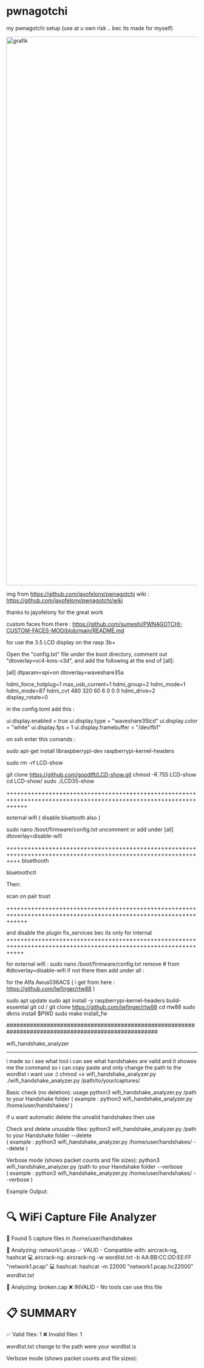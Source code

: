 # pwnagotchi
my pwnagotchi setup  (use at u own risk .. bec its made for myself)


<img width="1926" height="1440" alt="grafik" src="https://github.com/user-attachments/assets/6313ce81-98ba-4fea-a443-324564c6c2fc" />

img from https://github.com/jayofelony/pwnagotchi
wiki : https://github.com/jayofelony/pwnagotchi/wiki

thanks to jayofelony for the great work

custom faces from there :  https://github.com/sumeshi/PWNAGOTCHI-CUSTOM-FACES-MOD/blob/main/README.md

for use the 3.5 LCD display on the rasp 3b+

Open the "config.txt" file under the boot directory, comment out "dtoverlay=vc4-kms-v3d", and add the following at the end of [all]: 

[all]
dtparam=spi=on
dtoverlay=waveshare35a

hdmi_force_hotplug=1
max_usb_current=1
hdmi_group=2
hdmi_mode=1
hdmi_mode=87
hdmi_cvt 480 320 60 6 0 0 0
hdmi_drive=2
display_rotate=0

in the config.toml add this :

ui.display.enabled = true
ui.display.type = "waveshare35lcd"
ui.display.color = "white"
ui.display.fps = 1
ui.display.framebuffer = "/dev/fb1"


on ssh enter this comands :

sudo apt-get install libraspberrypi-dev raspberrypi-kernel-headers

sudo rm -rf LCD-show

git clone https://github.com/goodtft/LCD-show.git
chmod -R 755 LCD-show
cd LCD-show/
sudo ./LCD35-show 

++++++++++++++++++++++++++++++++++++++++++++++++++++++++++++++++++++++++++++++++++++++++++++++++++++++++++++++++++

external wifi ( disable bluetooth also )

sudo nano /boot/firmware/config.txt
uncomment or add under [all] 
dtoverlay=disable-wifi

++++++++++++++++++++++++++++++++++++++++++++++++++++++++++++++++++++++++++++++++++++++++++++++++++++++++++++++++
bluethooth

bluetoothctl

Then:

scan on
pair <your-phone-mac>
trust <your-phone-mac>


++++++++++++++++++++++++++++++++++++++++++++++++++++++++++++++++++++++++++++++++++++++++++++++++++++++++++++++++++


and disable the plugin fix_services bec its only for internal
+++++++++++++++++++++++++++++++++++++++++++++++++++++++++++++++++++++++++++++++++++++++++++++++++++++++++++++++++

for external wifi :
sudo nano /boot/firmware/config.txt
remove # from #dtoverlay=disable-wifi
if not there then add under all :

for the Alfa Awus036ACS ( i get from here : https://github.com/lwfinger/rtw88 )

sudo apt update
sudo apt install -y raspberrypi-kernel-headers build-essential git
cd /
git clone https://github.com/lwfinger/rtw88
cd rtw88
sudo dkms install $PWD
sudo make install_fw


#####################################################################################################


wifi_handshake_analyzer
*************************
i made so i see what tool i can see what handshakes are valid and it showes me the command so i can copy paste and only change the path to the wordlist i want use  :)
chmod +x wifi_handshake_analyzer.py
./wifi_handshake_analyzer.py /path/to/your/captures/

Basic check (no deletion):
usage python3 wifi_handshake_analyzer.py /path to your Handshake folder 
( example :  python3 wifi_handshake_analyzer.py /home/user/handshakes/ )

if u want automatic delete the unvalid handshakes then use 

Check and delete unusable files:
python3 wifi_handshake_analyzer.py /path to your Handshake folder --delete   
( example :  python3 wifi_handshake_analyzer.py /home/user/handshakes/ --delete )

Verbose mode (shows packet counts and file sizes):
python3 wifi_handshake_analyzer.py /path to your Handshake folder --verbose   
( example :  python3 wifi_handshake_analyzer.py /home/user/handshakes/ --verbose )

Example Output:

🔍 WiFi Capture File Analyzer
==================================================
📁 Found 5 capture files in /home/user/handshakes

🔎 Analyzing: network1.pcap
   ✅ VALID - Compatible with: aircrack-ng, hashcat
   💻 aircrack-ng: aircrack-ng -w wordlist.txt -b AA:BB:CC:DD:EE:FF "network1.pcap"
   💻 hashcat: hashcat -m 22000 "network1.pcap.hc22000" wordlist.txt

🔎 Analyzing: broken.cap
   ❌ INVALID - No tools can use this file

📋 SUMMARY
==================================================
✅ Valid files: 1
❌ Invalid files: 1

wordlist.txt change to the path were your wordlist is

Verbose mode (shows packet counts and file sizes):
